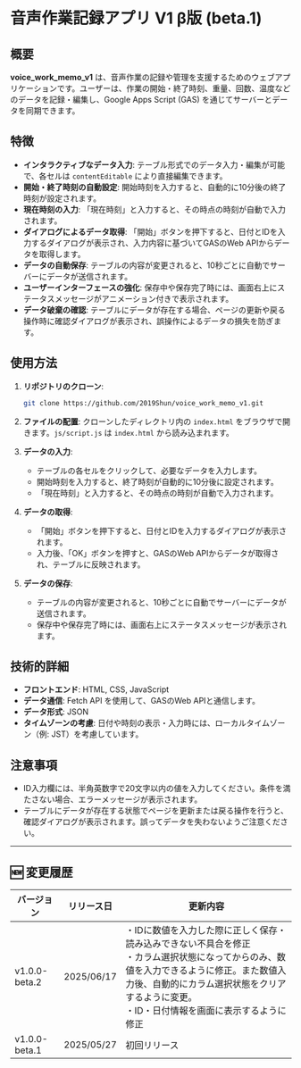 # 音声作業記録アプリ V1 β版 (beta.1)

## 概要

**voice\_work\_memo\_v1** は、音声作業の記録や管理を支援するためのウェブアプリケーションです。ユーザーは、作業の開始・終了時刻、重量、回数、温度などのデータを記録・編集し、Google Apps Script (GAS) を通じてサーバーとデータを同期できます。

## 特徴

* **インタラクティブなデータ入力**: テーブル形式でのデータ入力・編集が可能で、各セルは `contentEditable` により直接編集できます。
* **開始・終了時刻の自動設定**: 開始時刻を入力すると、自動的に10分後の終了時刻が設定されます。
* **現在時刻の入力**: 「現在時刻」と入力すると、その時点の時刻が自動で入力されます。
* **ダイアログによるデータ取得**: 「開始」ボタンを押下すると、日付とIDを入力するダイアログが表示され、入力内容に基づいてGASのWeb APIからデータを取得します。
* **データの自動保存**: テーブルの内容が変更されると、10秒ごとに自動でサーバーにデータが送信されます。
* **ユーザーインターフェースの強化**: 保存中や保存完了時には、画面右上にステータスメッセージがアニメーション付きで表示されます。
* **データ破棄の確認**: テーブルにデータが存在する場合、ページの更新や戻る操作時に確認ダイアログが表示され、誤操作によるデータの損失を防ぎます。

## 使用方法

1. **リポジトリのクローン**:

   ```bash
   git clone https://github.com/2019Shun/voice_work_memo_v1.git
   ```

2. **ファイルの配置**:
   クローンしたディレクトリ内の `index.html` をブラウザで開きます。`js/script.js` は `index.html` から読み込まれます。

3. **データの入力**:

   * テーブルの各セルをクリックして、必要なデータを入力します。
   * 開始時刻を入力すると、終了時刻が自動的に10分後に設定されます。
   * 「現在時刻」と入力すると、その時点の時刻が自動で入力されます。

4. **データの取得**:

   * 「開始」ボタンを押下すると、日付とIDを入力するダイアログが表示されます。
   * 入力後、「OK」ボタンを押すと、GASのWeb APIからデータが取得され、テーブルに反映されます。

5. **データの保存**:

   * テーブルの内容が変更されると、10秒ごとに自動でサーバーにデータが送信されます。
   * 保存中や保存完了時には、画面右上にステータスメッセージが表示されます。

## 技術的詳細

* **フロントエンド**: HTML, CSS, JavaScript
* **データ通信**: Fetch API を使用して、GASのWeb APIと通信します。
* **データ形式**: JSON
* **タイムゾーンの考慮**: 日付や時刻の表示・入力時には、ローカルタイムゾーン（例: JST）を考慮しています。

## 注意事項

* ID入力欄には、半角英数字で20文字以内の値を入力してください。条件を満たさない場合、エラーメッセージが表示されます。
* テーブルにデータが存在する状態でページを更新または戻る操作を行うと、確認ダイアログが表示されます。誤ってデータを失わないようご注意ください。

---

## 🆕 変更履歴

| バージョン | リリース日 | 更新内容 |
|------------|-----------|-----------|
| v1.0.0-beta.2 | 2025/06/17 | ・IDに数値を入力した際に正しく保存・読み込みできない不具合を修正<br> ・カラム選択状態になってからのみ、数値を入力できるように修正。また数値入力後、自動的にカラム選択状態をクリアするように変更。<br> ・ID・日付情報を画面に表示するように修正 |
| v1.0.0-beta.1 | 2025/05/27 | 初回リリース |
